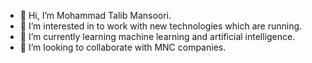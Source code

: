 - 👋 Hi, I’m Mohammad Talib Mansoori.
- 👀 I’m interested in to work with new technologies which are running.
- 🌱 I’m currently learning machine learning and artificial intelligence.
- 💞️ I’m looking to collaborate with MNC companies.
  

<!---
mohammadtm786 is a ✨ special ✨ repository because its `README.md` (this file) appears on your GitHub profile.
You can click the Preview link to take a look at your changes.
--->
